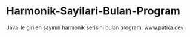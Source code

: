 # Harmonik-Sayilari-Bulan-Program
Java ile girilen sayının harmonik serisini bulan program.
www.patika.dev 
